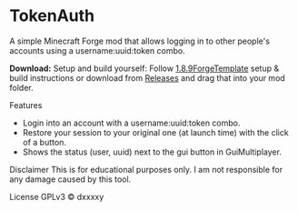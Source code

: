 # TokenAuth
A simple Minecraft Forge mod that allows logging in to other people's accounts using a username:uuid:token combo.



**Download:**
Setup and build yourself: Follow [1.8.9ForgeTemplate](https://github.com/DxxxxY/1.8.9ForgeTemplate) setup & build instructions or download from [Releases](https://github.com/DxxxxY/TokenAuth/releases) and drag that into your mod folder.

Features
- Login into an account with a username:uuid:token combo.
- Restore your session to your original one (at launch time) with the click of a button.
- Shows the status (user, uuid) next to the gui button in GuiMultiplayer.
    
Disclaimer
This is for educational purposes only. I am not responsible for any damage caused by this tool.

License
GPLv3 © dxxxxy
